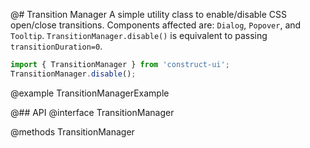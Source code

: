 @# Transition Manager
A simple utility class to enable/disable CSS open/close transitions. Components affected are: `Dialog`, `Popover`, and `Tooltip`. `TransitionManager.disable()` is equivalent to passing `transitionDuration=0`.

```javascript
import { TransitionManager } from 'construct-ui';
TransitionManager.disable();
```

@example TransitionManagerExample

@## API
@interface TransitionManager

@methods TransitionManager
